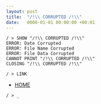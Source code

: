 ```yaml
---
layout: post
title:  "/!\\ CORRUPTED /!\\"
date:   0000-01-01 00:00:00 +00:01
---
```


```console?error=ERROR:
/ > SHOW "/!\\ CORRUPTED /!\\"
ERROR: Date Corrupted
ERROR: File Name Corrupted
ERROR: File Data Corrupted
CANNOT PRINT "/!\\ CORRUPTED /!\\"
CLOSING "/!\\ CORRUPTED /!\\"

/ > LINK
```

- [HOME](/)

```console?error=ERROR:
/ > _
```
